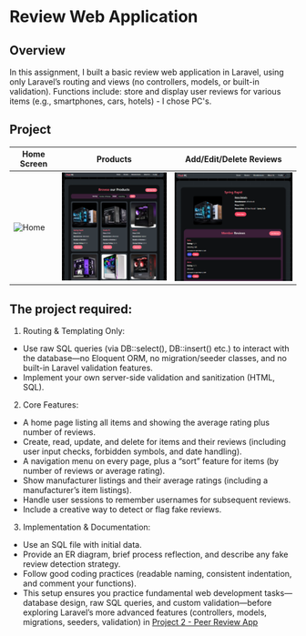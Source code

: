 # Review Web Application
## Overview
In this assignment, I built a basic review web application in Laravel, using only Laravel’s routing and views (no controllers, models, or built-in validation). Functions include: store and display user reviews for various items (e.g., smartphones, cars, hotels) - I chose PC's. 

## Project
| Home Screen                                          | Products                                           | Add/Edit/Delete Reviews                                              |
|--------------------------------------------------------|-------------------------------------------------------------|-------------------------------------------------------------|
| <img src="images/chome.png" width="300" alt="Home" /> | <img src="images/browse.png" width="300" alt="Productsr" /> | <img src="images/reviews.png" width="300" alt="Reviews" /> |

## The project required:

1. Routing & Templating Only:

- Use raw SQL queries (via DB::select(), DB::insert() etc.) to interact with the database—no Eloquent ORM, no migration/seeder classes, and no built-in Laravel validation features.
- Implement your own server-side validation and sanitization (HTML, SQL).

2. Core Features:

- A home page listing all items and showing the average rating plus number of reviews.
- Create, read, update, and delete for items and their reviews (including user input checks, forbidden symbols, and date handling).
- A navigation menu on every page, plus a “sort” feature for items (by number of reviews or average rating).
- Show manufacturer listings and their average ratings (including a manufacturer’s item listings).
- Handle user sessions to remember usernames for subsequent reviews.
- Include a creative way to detect or flag fake reviews.

3. Implementation & Documentation:

- Use an SQL file with initial data.
- Provide an ER diagram, brief process reflection, and describe any fake review detection strategy.
- Follow good coding practices (readable naming, consistent indentation, and comment your functions).
- This setup ensures you practice fundamental web development tasks—database design, raw SQL queries, and custom validation—before exploring Laravel’s more advanced features (controllers, models, migrations, seeders, validation) in [Project 2 - Peer Review App](https://github.com/Shakya-Fernando/web-app-dev-P2)